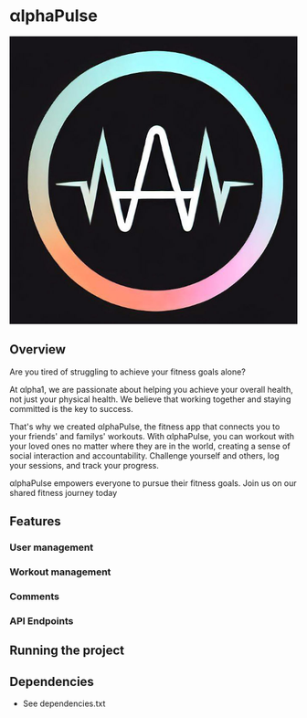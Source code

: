 # αlphaPulse
![αlphaPulse Logo](/public/favicon.ico)

## Overview
Are you tired of struggling to achieve your fitness goals alone?

At αlpha1, we are passionate about helping you achieve your overall health, not just your physical health. We believe that working together and staying committed is the key to success.

That's why we created αlphaPulse, the fitness app that connects you to your friends' and familys' workouts. With αlphaPulse, you can workout with your loved ones no matter where they are in the world, creating a sense of social interaction and accountability. Challenge yourself and others, log your sessions, and track your progress.

αlphaPulse empowers everyone to pursue their fitness goals. Join us on our shared fitness journey today

## Features

### User management

### Workout management

### Comments

### API Endpoints

## Running the project

## Dependencies
* See dependencies.txt